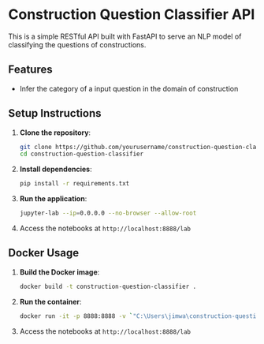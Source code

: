 # Construction Question Classifier API

This is a simple RESTful API built with FastAPI to serve an NLP model of classifying the questions of constructions.

## Features
- Infer the category of a input question in the domain of construction 

## Setup Instructions

1. **Clone the repository**:
   ```bash
   git clone https://github.com/yourusername/construction-question-classifier.git
   cd construction-question-classifier
   ```

2. **Install dependencies**:
   ```bash
   pip install -r requirements.txt
   ```

3. **Run the application**:
   ```bash
   jupyter-lab --ip=0.0.0.0 --no-browser --allow-root
   ```

4. Access the notebooks at `http://localhost:8888/lab`


## Docker Usage

1. **Build the Docker image**:
   ```bash
   docker build -t construction-question-classifier .
   ```

2. **Run the container**:
   ```bash
   docker run -it -p 8888:8888 -v `"C:\Users\jimwa\construction-question-classifier`"://construction-question-classifier construction-question-classifier
   ```



3. Access the notebooks at `http://localhost:8888/lab`

